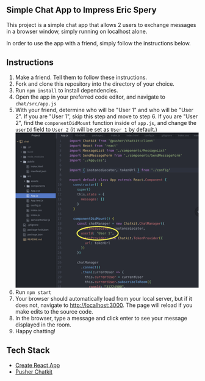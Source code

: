 ## Simple Chat App to Impress Eric Spery

This project is a simple chat app that allows 2 users to exchange messages in a browser window, simply running on localhost alone.

In order to use the app with a friend, simply follow the instructions below.

## Instructions
1. Make a friend. Tell them to follow these instructions.
2. Fork and clone this repository into the directory of your choice.
3. Run `npm install` to install dependencies.
4. Open the app in your preferred code editor, and navigate to `chat/src/app.js`
5. With your friend, determine who will be "User 1" and who will be "User 2". If you are "User 1", skip this step and move to step 6. If you are "User 2", find the `componentDidMount` function inside of `app.js`, and change the `userId` field to `User 2` (it will be set as `User 1` by default.)
![Instructional image](src/assets/instruction1.png)
6. Run `npm start`
7. Your browser should automatically load from your local server, but if it does not, navigate to [http://localhost:3000](http://localhost:3000). The page will reload if you make edits to the source code.
8. In the browser, type a message and click enter to see your message displayed in the room.
9. Happy chatting!

## Tech Stack
- [Create React App](https://github.com/facebook/create-react-app)
- [Pusher Chatkit](https://pusher.com/chatkit)
